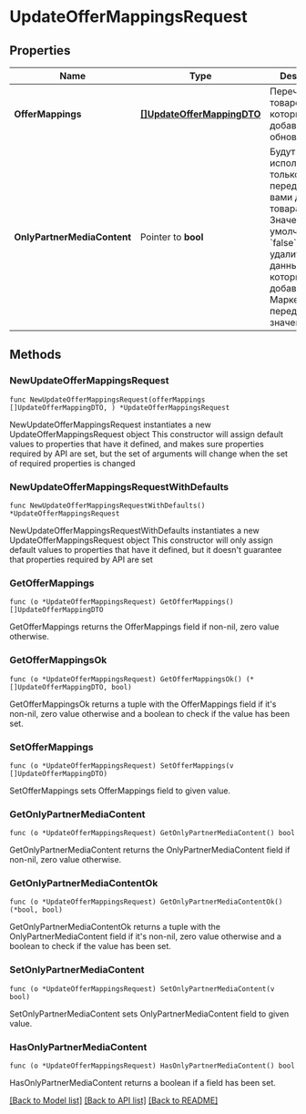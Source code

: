 # UpdateOfferMappingsRequest

## Properties

Name | Type | Description | Notes
------------ | ------------- | ------------- | -------------
**OfferMappings** | [**[]UpdateOfferMappingDTO**](UpdateOfferMappingDTO.md) | Перечень товаров, которые нужно добавить или обновить. | 
**OnlyPartnerMediaContent** | Pointer to **bool** | Будут ли использоваться только переданные вами данные о товарах.  Значение по умолчанию: &#x60;false&#x60;. Чтобы удалить данные, которые добавил Маркет, передайте значение &#x60;true&#x60;.  | [optional] 

## Methods

### NewUpdateOfferMappingsRequest

`func NewUpdateOfferMappingsRequest(offerMappings []UpdateOfferMappingDTO, ) *UpdateOfferMappingsRequest`

NewUpdateOfferMappingsRequest instantiates a new UpdateOfferMappingsRequest object
This constructor will assign default values to properties that have it defined,
and makes sure properties required by API are set, but the set of arguments
will change when the set of required properties is changed

### NewUpdateOfferMappingsRequestWithDefaults

`func NewUpdateOfferMappingsRequestWithDefaults() *UpdateOfferMappingsRequest`

NewUpdateOfferMappingsRequestWithDefaults instantiates a new UpdateOfferMappingsRequest object
This constructor will only assign default values to properties that have it defined,
but it doesn't guarantee that properties required by API are set

### GetOfferMappings

`func (o *UpdateOfferMappingsRequest) GetOfferMappings() []UpdateOfferMappingDTO`

GetOfferMappings returns the OfferMappings field if non-nil, zero value otherwise.

### GetOfferMappingsOk

`func (o *UpdateOfferMappingsRequest) GetOfferMappingsOk() (*[]UpdateOfferMappingDTO, bool)`

GetOfferMappingsOk returns a tuple with the OfferMappings field if it's non-nil, zero value otherwise
and a boolean to check if the value has been set.

### SetOfferMappings

`func (o *UpdateOfferMappingsRequest) SetOfferMappings(v []UpdateOfferMappingDTO)`

SetOfferMappings sets OfferMappings field to given value.


### GetOnlyPartnerMediaContent

`func (o *UpdateOfferMappingsRequest) GetOnlyPartnerMediaContent() bool`

GetOnlyPartnerMediaContent returns the OnlyPartnerMediaContent field if non-nil, zero value otherwise.

### GetOnlyPartnerMediaContentOk

`func (o *UpdateOfferMappingsRequest) GetOnlyPartnerMediaContentOk() (*bool, bool)`

GetOnlyPartnerMediaContentOk returns a tuple with the OnlyPartnerMediaContent field if it's non-nil, zero value otherwise
and a boolean to check if the value has been set.

### SetOnlyPartnerMediaContent

`func (o *UpdateOfferMappingsRequest) SetOnlyPartnerMediaContent(v bool)`

SetOnlyPartnerMediaContent sets OnlyPartnerMediaContent field to given value.

### HasOnlyPartnerMediaContent

`func (o *UpdateOfferMappingsRequest) HasOnlyPartnerMediaContent() bool`

HasOnlyPartnerMediaContent returns a boolean if a field has been set.


[[Back to Model list]](../README.md#documentation-for-models) [[Back to API list]](../README.md#documentation-for-api-endpoints) [[Back to README]](../README.md)


